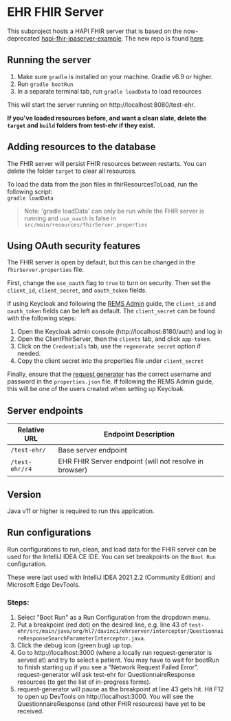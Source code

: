 # EHR FHIR Server

This subproject hosts a HAPI FHIR server that is based on the now-deprecated [hapi-fhir-jpaserver-example](https://github.com/jamesagnew/hapi-fhir/tree/master/hapi-fhir-jpaserver-example). The new repo is found [here](https://github.com/hapifhir/hapi-fhir-jpaserver-starter).

## Running the server

1. Make sure `gradle` is installed on your machine. Gradle v6.9 or higher.
2. Run `gradle bootRun`
3. In a separate terminal tab, run `gradle loadData` to load resources

This will start the server running on http://localhost:8080/test-ehr.

**If you've loaded resources before, and want a clean slate, delete the `target` and `build` folders from test-ehr if they exist.**

## Adding resources to the database

The FHIR server will persist FHIR resources between restarts. You can delete the folder `target` to clear all resources.

To load the data from the json files in fhirResourcesToLoad, run the following script:  
`gradle loadData`

> Note: 'gradle loadData' can only be run while the FHIR server is running and `use_oauth` is false in `src/main/resources/fhirServer.properties`

## Using OAuth security features

The FHIR server is open by default, but this can be changed in the `fhirServer.properties` file.

First, change the `use_oauth` flag to `true` to turn on security. Then set the `client_id`, `client_secret`, and `oauth_token` fields.

If using Keycloak and following the [REMS Admin](https://github.com/mcode/rems-admin) guide, the `client_id` and `oauth_token` fields can be left as default. The `client_secret` can be found with the following steps:

1. Open the Keycloak admin console (http://localhost:8180/auth) and log in
2. Open the ClientFhirServer, then the `clients` tab, and click `app-token`.
3. Click on the `Credentials` tab, use the `regenerate secret` option if needed.
4. Copy the client secret into the properties file under `client_secret`

Finally, ensure that the [request generator](https://github.com/mcode/request-generator) has the correct username and password in the `properties.json` file. If following the REMS Admin guide, this will be one of the users created when setting up Keycloak.

## Server endpoints

| Relative URL   | Endpoint Description                                   |
| -------------- | ------------------------------------------------------ |
| `/test-ehr/`   | Base server endpoint                                   |
| `/test-ehr/r4` | EHR FHIR Server endpoint (will not resolve in browser) |

## Version

Java v11 or higher is required to run this application.

## Run configurations

Run configurations to run, clean, and load data for the FHIR server can be used for the IntelliJ IDEA CE IDE. You can set breakpoints on the `Boot Run` configuration.

These were last used with IntelliJ IDEA 2021.2.2 (Community Edition) and Microsoft Edge DevTools.

### Steps:

1. Select "Boot Run" as a Run Configuration from the dropdown menu.
2. Put a breakpoint (red dot) on the desired line, e.g. line 43 of `test-ehr/src/main/java/org/hl7/davinci/ehrserver/interceptor/QuestionnaireResponseSearchParameterInterceptor.java`.
3. Click the debug icon (green bug) up top.
4. Go to http://localhost:3000 (where a locally run request-generator is served at) and try to select a patient. You may have to wait for bootRun to finish starting up if you see a "Network Request Failed Error". request-generator will ask test-ehr for QuestionnaireResponse resources (to get the list of in-progress forms).
5. request-generator will pause as the breakpoint at line 43 gets hit. Hit F12 to open up DevTools on http://localhost:3000. You will see the QuestionnaireResponse (and other FHIR resources) have yet to be received.
